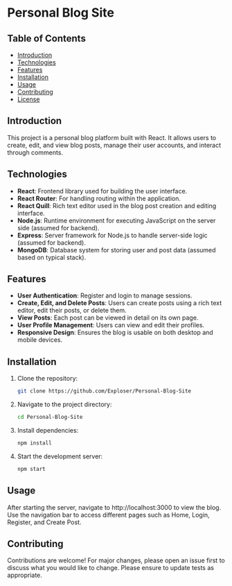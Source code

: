 # Personal Blog Site

## Table of Contents
- [Introduction](#introduction)
- [Technologies](#technologies)
- [Features](#features)
- [Installation](#installation)
- [Usage](#usage)
- [Contributing](#contributing)
- [License](#license)

## Introduction
This project is a personal blog platform built with React. It allows users to create, edit, and view blog posts, manage their user accounts, and interact through comments.

## Technologies
- **React**: Frontend library used for building the user interface.
- **React Router**: For handling routing within the application.
- **React Quill**: Rich text editor used in the blog post creation and editing interface.
- **Node.js**: Runtime environment for executing JavaScript on the server side (assumed for backend).
- **Express**: Server framework for Node.js to handle server-side logic (assumed for backend).
- **MongoDB**: Database system for storing user and post data (assumed based on typical stack).

## Features
- **User Authentication**: Register and login to manage sessions.
- **Create, Edit, and Delete Posts**: Users can create posts using a rich text editor, edit their posts, or delete them.
- **View Posts**: Each post can be viewed in detail on its own page.
- **User Profile Management**: Users can view and edit their profiles.
- **Responsive Design**: Ensures the blog is usable on both desktop and mobile devices.

## Installation
1. Clone the repository:
   ```bash
   git clone https://github.com/Exploser/Personal-Blog-Site
2. Navigate to the project directory:
   ```bash
   cd Personal-Blog-Site
3. Install dependencies:
   ```bash
   npm install
4. Start the development server:
   ```bash
   npm start
   
## Usage
After starting the server, navigate to http://localhost:3000 to view the blog. Use the navigation bar to access different pages such as Home, Login, Register, and Create Post.

## Contributing
Contributions are welcome! For major changes, please open an issue first to discuss what you would like to change. Please ensure to update tests as appropriate.

